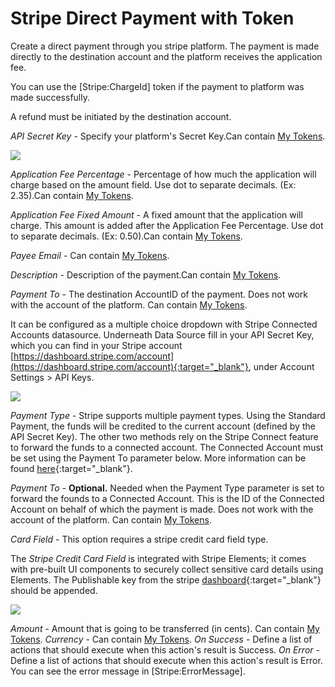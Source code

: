 # Stripe Direct Payment with Token

Create a direct payment through you stripe platform. The payment is made directly to the destination account and the platform receives the application fee.

You can use the [Stripe:ChargeId] token if the payment to platform was made successfully.

A refund must be initiated by the destination account.

_API Secret Key_ - Specify your platform's Secret Key.Can contain [My Tokens](/my-tokens/index.html).

![](/assets/6.png)

_Application Fee Percentage_ - Percentage of how much the application will charge based on the amount field. Use dot to separate decimals. (Ex: 2.35).Can contain [My Tokens](/my-tokens/index.html).

_Application Fee Fixed Amount_ - A fixed amount that the application will charge. This amount is added after the Application Fee Percentage. Use dot to separate decimals. (Ex: 0.50).Can contain [My Tokens](/my-tokens/index.html).

_Payee Email_ - Can contain [My Tokens](/my-tokens/index.html).

_Description_ - Description of the payment.Can contain [My Tokens](/my-tokens/index.html).

_Payment To_ - The destination AccountID of the payment. Does not work with the account of the platform. Can contain [My Tokens](/my-tokens/index.html).

It can be configured as a multiple choice dropdown with Stripe Connected Accounts datasource. Underneath Data Source fill in your API Secret Key, which you can find in your Stripe account [https://dashboard.stripe.com/account](https://dashboard.stripe.com/account){:target="_blank"}, under Account Settings > API Keys.

![](/assets/7.png)

_Payment Type_ - Stripe supports multiple payment types. Using the Standard Payment, the funds will be credited to the current account (defined by the API Secret Key). The other two methods rely on the Stripe Connect feature to forward the funds to a connected account. The Connected Account must be set using the Payment To parameter below. More information can be found [here](https://stripe.com/docs/connect/charges){:target="_blank"}.

_Payment To_ - **Optional.** Needed when the Payment Type parameter is set to forward the founds to a Connected Account. This is the ID of the Connected Account on behalf of which the payment is made. Does not work with the account of the platform. Can contain [My Tokens](/my-tokens/index.html).

_Card Field_ - This option requires a stripe credit card field type.

The _Stripe Credit Card Field_ is integrated with Stripe Elements; it comes with pre-built UI components to securely collect sensitive card details using Elements. The Publishable key from the stripe [dashboard](https://dashboard.stripe.com/login?redirect=%2Faccount%2Fapikeys){:target="_blank"} should be appended.

![](/assets/8.png)

_Amount_ - Amount that is going to be transferred (in cents). Can contain [My Tokens](/my-tokens/index.html).
_Currency_ - Can contain [My Tokens](/my-tokens/index.html).
_On Success_ - Define a list of actions that should execute when this action's result is Success.
_On Error_ - Define a list of actions that should execute when this action's result is Error. You can see the error message in [Stripe:ErrorMessage].